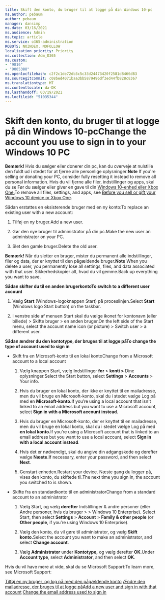 ```yaml
---
title: Skift den konto, du bruger til at logge på din Windows 10-pc
ms.author: pebaum
author: pebaum
manager: dansimp
ms.date: 03/16/2021
ms.audience: Admin
ms.topic: article
ms.service: o365-administration
ROBOTS: NOINDEX, NOFOLLOW
localization_priority: Priority
ms.collection: Adm_O365
ms.custom:
- "9816"
- "9005388"
ms.openlocfilehash: c2f2c1de72db3c5c33d24473420f2581d8466d83
ms.sourcegitcommit: c08bed4071baa3bb5879496df3ed44fb828c8367
ms.translationtype: MT
ms.contentlocale: da-DK
ms.lasthandoff: 03/19/2021
ms.locfileid: "51035344"
---
```

# <a name="change-the-account-you-use-to-sign-in-to-your-windows-10-pc"></a><span data-ttu-id="987a3-102">Skift den konto, du bruger til at logge på din Windows 10-pc</span><span class="sxs-lookup"><span data-stu-id="987a3-102">Change the account you use to sign in to your Windows 10 PC</span></span>

<span data-ttu-id="987a3-103">**Bemærk!** Hvis du sælger eller donerer din pc, kan du overveje at nulstille den fuldt ud i stedet for at fjerne alle personlige oplysninger.</span><span class="sxs-lookup"><span data-stu-id="987a3-103">**Note** If you're selling or donating your PC, consider fully resetting it instead to remove all personal information.</span></span> <span data-ttu-id="987a3-104">Hvis du vil fjerne alle filer, indstillinger og apps, skal du se Før du sælger eller giver en gave til din [Windows 10-enhed eller Xbox One.](https://support.microsoft.com/help/10547/microsoft-account-selling-gifting-windows-10-device-xbox-one)</span><span class="sxs-lookup"><span data-stu-id="987a3-104">To remove all files, settings, and apps, see [Before you sell or gift your Windows 10 device or Xbox One](https://support.microsoft.com/help/10547/microsoft-account-selling-gifting-windows-10-device-xbox-one).</span></span>

<span data-ttu-id="987a3-105">Sådan erstattes en eksisterende bruger med en ny konto:</span><span class="sxs-lookup"><span data-stu-id="987a3-105">To replace an existing user with a new account:</span></span>

1. <span data-ttu-id="987a3-106">Tilføj en ny bruger.</span><span class="sxs-lookup"><span data-stu-id="987a3-106">Add a new user.</span></span>

1. <span data-ttu-id="987a3-107">Gør den nye bruger til administrator på din pc.</span><span class="sxs-lookup"><span data-stu-id="987a3-107">Make the new user an administrator on your PC.</span></span>

1. <span data-ttu-id="987a3-108">Slet den gamle bruger.</span><span class="sxs-lookup"><span data-stu-id="987a3-108">Delete the old user.</span></span>

<span data-ttu-id="987a3-109">**Bemærk!** Når du sletter en bruger, mister du permanent alle indstillinger, filer og data, der er knyttet til den pågældende bruger.</span><span class="sxs-lookup"><span data-stu-id="987a3-109">**Note** When you delete a user, you permanently lose all settings, files, and data associated with that user.</span></span> <span data-ttu-id="987a3-110">Sikkerhedskopier alt, hvad du vil gemme.</span><span class="sxs-lookup"><span data-stu-id="987a3-110">Back up everything you want to save.</span></span>

<span data-ttu-id="987a3-111">**Sådan skifter du til en anden brugerkonto**</span><span class="sxs-lookup"><span data-stu-id="987a3-111">**To switch to a different user account**</span></span>

1. <span data-ttu-id="987a3-112">Vælg **Start** (Windows-logoknappen Start) på proceslinjen.</span><span class="sxs-lookup"><span data-stu-id="987a3-112">Select **Start** (Windows logo Start button) on the taskbar.</span></span> 

1. <span data-ttu-id="987a3-113">I venstre side af menuen Start skal du vælge ikonet for kontonavn (eller billede) > Skifte bruger > en anden bruger.</span><span class="sxs-lookup"><span data-stu-id="987a3-113">On the left side of the Start menu, select the account name icon (or picture) > Switch user > a different user.</span></span>

<span data-ttu-id="987a3-114">**Sådan ændrer du den kontotype, der bruges til at logge på**</span><span class="sxs-lookup"><span data-stu-id="987a3-114">**To change the type of account used to sign in**</span></span>

- <span data-ttu-id="987a3-115">Skift fra en Microsoft-konto til en lokal konto</span><span class="sxs-lookup"><span data-stu-id="987a3-115">Change from a Microsoft account to a local account</span></span>

    1. <span data-ttu-id="987a3-116">Vælg knappen Start, vælg Indstillinger **for**  >  **konti >** Dine oplysninger.</span><span class="sxs-lookup"><span data-stu-id="987a3-116">Select the Start button, select **Settings** > **Accounts** > Your info.</span></span>

    1. <span data-ttu-id="987a3-117">Hvis du bruger en lokal konto, der ikke er knyttet til en mailadresse, men du vil bruge en Microsoft-konto, skal du i stedet vælge Log på med en **Microsoft-konto.**</span><span class="sxs-lookup"><span data-stu-id="987a3-117">If you’re using a local account that isn't linked to an email address but you want to use a Microsoft account, select **Sign in with a Microsoft account instead**.</span></span>

    1. <span data-ttu-id="987a3-118">Hvis du bruger en Microsoft-konto, der er knyttet til en mailadresse, men du vil bruge en lokal konto, skal du i stedet vælge Log på med **en lokal konto.**</span><span class="sxs-lookup"><span data-stu-id="987a3-118">If you’re using a Microsoft account that is linked to an email address but you want to use a local account, select **Sign in with a local account instead**.</span></span>

    1. <span data-ttu-id="987a3-119">Hvis det er nødvendigt, skal du angive din adgangskode og derefter vælge **Næste.**</span><span class="sxs-lookup"><span data-stu-id="987a3-119">If necessary, enter your password, and then select **Next**.</span></span>

    1. <span data-ttu-id="987a3-120">Genstart enheden.</span><span class="sxs-lookup"><span data-stu-id="987a3-120">Restart your device.</span></span> <span data-ttu-id="987a3-121">Næste gang du logger på, vises den konto, du skiftede til.</span><span class="sxs-lookup"><span data-stu-id="987a3-121">The next time you sign in, the account you switched to is shown.</span></span>

- <span data-ttu-id="987a3-122">Skifte fra en standardkonto til en administrator</span><span class="sxs-lookup"><span data-stu-id="987a3-122">Change from a standard account to an administrator</span></span>

    1. <span data-ttu-id="987a3-123">Vælg Start, og vælg **derefter** Indstillinger & andre personer (eller Andre personer, hvis du bruger  >    >   Windows 10 Enterprise). </span><span class="sxs-lookup"><span data-stu-id="987a3-123">Select Start, then select **Settings** > **Account** > **Family & other people** (or **Other people**, if you’re using Windows 10 Enterprise).</span></span>

    1. <span data-ttu-id="987a3-124">Vælg den konto, du vil gøre til administrator, og vælg **Skift konto.**</span><span class="sxs-lookup"><span data-stu-id="987a3-124">Select the account you want to make an administrator, and select **Change account**.</span></span>

    1. <span data-ttu-id="987a3-125">Vælg **Administrator** under **Kontotype,** og vælg derefter **OK.**</span><span class="sxs-lookup"><span data-stu-id="987a3-125">Under **Account type**, select **Administrator**, and then select **OK**.</span></span>

<span data-ttu-id="987a3-126">Hvis du vil have mere at vide, skal du se Microsoft Support:</span><span class="sxs-lookup"><span data-stu-id="987a3-126">To learn more, see Microsoft Support:</span></span>

<span data-ttu-id="987a3-127">[Tilføj en ny bruger, og log på med den pågældende konto](https://support.microsoft.com/windows/add-or-remove-accounts-on-your-pc-104dc19f-6430-4b49-6a2b-e4dbd1dcdf32) 
 [Ændre den mailadresse, der bruges til at logge på](https://support.microsoft.com/account-billing/change-the-email-address-or-phone-number-for-your-microsoft-account-761a662d-8032-88f4-03f3-c9ba8ba0e00b)</span><span class="sxs-lookup"><span data-stu-id="987a3-127">[Add a new user and sign in with that account](https://support.microsoft.com/windows/add-or-remove-accounts-on-your-pc-104dc19f-6430-4b49-6a2b-e4dbd1dcdf32)
[Change the email address used to sign in](https://support.microsoft.com/account-billing/change-the-email-address-or-phone-number-for-your-microsoft-account-761a662d-8032-88f4-03f3-c9ba8ba0e00b)</span></span>
